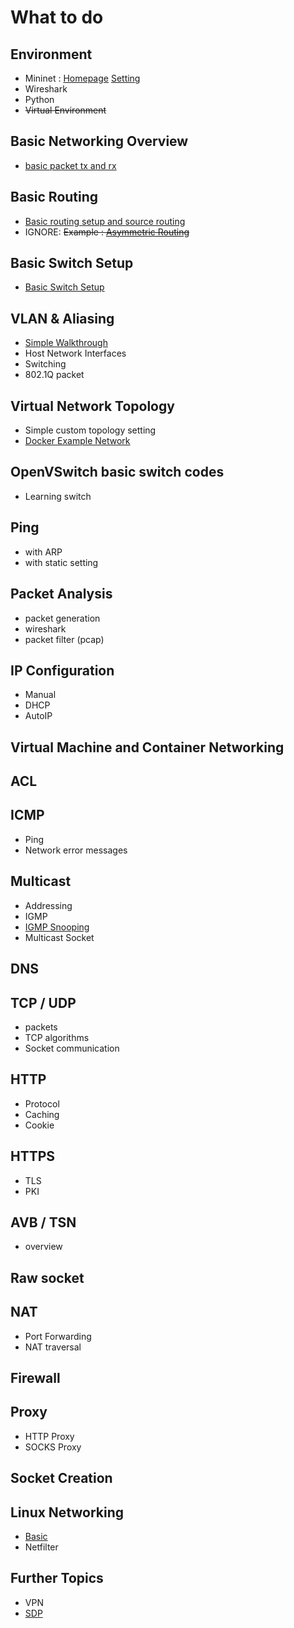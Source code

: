 # What to do
## Environment
* Mininet : [Homepage](http://mininet.org/) [Setting](mininet_setting.md)
* Wireshark
* Python
* ~~Virtual Environment~~

## Basic Networking Overview
* [basic packet tx and rx](walkthroughs/basic_overview.md)

## Basic Routing
* [Basic routing setup and source routing](walkthroughs/basic_routing.md)
* IGNORE: ~~Example : [Asymmetric Routing](walkthroughs/routing/asymmetric)~~

## Basic Switch Setup
* [Basic Switch Setup](walkthroughs/basic_switching.md)

## VLAN & Aliasing
* [Simple Walkthrough](walkthroughs/VLANTest.md)
* Host Network Interfaces
* Switching
* 802.1Q packet

## Virtual Network Topology
* Simple custom topology setting
* [Docker Example Network](walkthroughs/DockerNet.md)

## OpenVSwitch basic switch codes
* Learning switch

## Ping
* with ARP
* with static setting

## Packet Analysis
* packet generation
* wireshark
* packet filter (pcap)

## IP Configuration
* Manual
* DHCP
* AutoIP

## Virtual Machine and Container Networking

## ACL

## ICMP
* Ping
* Network error messages

## Multicast
* Addressing
* IGMP
* [IGMP Snooping](walkthroughs/simple_igmp_snooping.md)
* Multicast Socket



## DNS

## TCP / UDP
* packets
* TCP algorithms
* Socket communication

## HTTP
* Protocol
* Caching
* Cookie

## HTTPS
* TLS
* PKI

## AVB / TSN
* overview

## Raw socket

## NAT
* Port Forwarding
* NAT traversal

## Firewall

## Proxy
* HTTP Proxy
* SOCKS Proxy

## Socket Creation

## Linux Networking
* [Basic](https://www.cs.unh.edu/cnrg/people/gherrin/linux-net.html#tth_sEc4.3)
* Netfilter

## Further Topics
* VPN
* [SDP](https://en.wikipedia.org/wiki/Software_Defined_Perimeter)
